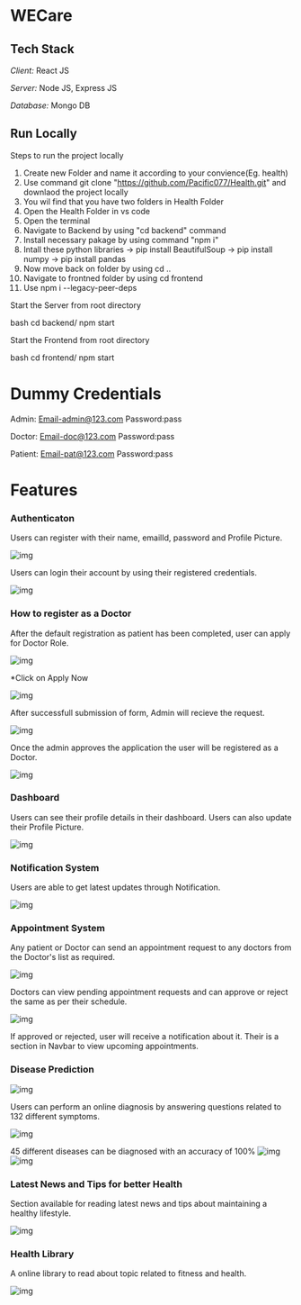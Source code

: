 # WECare
## Tech Stack


*Client:* React JS


*Server:* Node JS, Express JS


*Database:* Mongo DB
  
## Run Locally

Steps to run the project locally 


1. Create new Folder and name it according to your convience(Eg. health)
2. Use command git clone "https://github.com/Pacific077/Health.git" and downlaod the project locally
3. You wil find that you have two folders in Health Folder
4. Open the Health Folder in vs code
5. Open the terminal
6. Navigate to Backend by using "cd backend" command
7. Install necessary pakage by using command "npm i"
8. Intall these python libraries
  -> pip install BeautifulSoup
  -> pip install numpy
  -> pip install pandas
9. Now move back on folder by using cd ..
10. Navigate to frontned folder by using cd frontend
11. Use npm i --legacy-peer-deps

Start the Server from root directory

bash
  cd backend/
  npm start

Start the Frontend from root directory


bash
  cd frontend/
  npm start

# Dummy Credentials
Admin: Email-admin@123.com  Password:pass

Doctor: Email-doc@123.com  Password:pass

Patient: Email-pat@123.com  Password:pass

  
# Features


### Authenticaton
Users can register with their name, emailId, password and Profile Picture.

![img](./frontend/src/images/Screenshots/Register.png)



Users can login their account by using their registered credentials.


![img](./frontend/src/images/Screenshots/Login.png)
 


### How to register as a Doctor
After the default registration as patient has been completed, user can apply for Doctor Role.


![img](./frontend/src/images/Screenshots/ApplyforDoc.png)




*Click on Apply Now


![img](./frontend/src/images/Screenshots/AplyforDocform.png)




After successfull submission of form, Admin will recieve the request.


![img](./frontend/src/images/Screenshots/PendingDocReq.png)



Once the admin approves the application the user will be registered as a Doctor.


![img](./frontend/src/images/Screenshots/ApplyforDocresult.png)




### Dashboard


Users can see their profile details in their dashboard.
Users can also update their Profile Picture.


![img](./frontend/src/images/Screenshots/Dash.png)




### Notification System


Users are able to get latest updates through Notification.


![img](./frontend/src/images/Screenshots/Noti.png)


### Appointment System


Any patient or Doctor can send an appointment request to any doctors from the Doctor's list as required.


![img](./frontend/src/images/Screenshots/appointment.png)



Doctors can view pending appointment requests and can approve or reject the same as per their schedule.


![img](./frontend/src/images/Screenshots/PendingAppointmentReq.png)



If approved or rejected, user will receive a notification about it.
Their is a section in Navbar to view upcoming appointments.



### Disease Prediction


![img](./frontend/src/images/Screenshots/StartInter.png)


Users can perform an online diagnosis by answering questions related to 132 different symptoms.


![img](./frontend/src/images/Screenshots/pred1.png)





45 different diseases can be diagnosed with an accuracy of 100%
![img](./frontend/src/images/Screenshots/Result2.png)
![img](./frontend/src/images/Screenshots/Recommended.png)





### Latest News and Tips for better Health


Section available for reading latest news and tips about maintaining a healthy lifestyle.


![img](./frontend/src/images/Screenshots/News.png)



### Health Library


A online library to read about topic related to fitness and health.


![img](./frontend/src/images/Screenshots/HealthLib.png)




